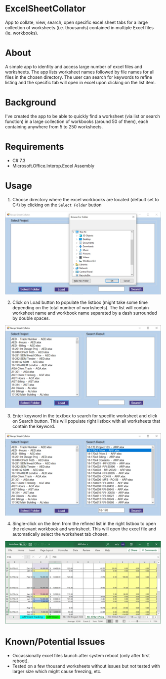 # ExcelSheetCollator
App to collate, view, search, open specific excel sheet tabs for a large collection of worksheets (i.e. thousands) contained in multiple Excel files (ie. workbooks).

# About
A simple app to idenfity and access large number of excel files and worksheets. The app lists worksheet names followed by file names for all files in the chosen directory. The user can search for keywords to refine listing and the specific tab will open in excel upon clicking on the list item.

# Background
I've created the app to be able to quickly find a worksheet (via list or search function) in a large collection of workbooks (around 50 of them), each containing anywhere from 5 to 250 worksheets. 

# Requirements
  - C# 7.3
  - Microsoft.Office.Interop.Excel Assembly

# Usage
  1. Choose directory where the excel workbooks are located (default set to C:\\) by clicking on the `Select Folder` button
  
  <img src="/images/Excel_1.jpg" alt="Excel Image 1" width="650">


  2. Click on Load button to populate the listbox (might take some time depending on the total number of worksheets). The list will contain worksheet name and workbook name separated by a dash surrounded by double spaces.
  
  <img src="/images/Excel_2.jpg" alt="Excel Image 2" width="650">

  3. Enter keyword in the textbox to search for specific worksheet and click on Search button. This will populate right listbox with all worksheets that contain the keyword.
  
  <img src="/images/Excel_3.jpg" alt="Excel Image 3" width="650">

  4. Single-click on the item from the refined list in the right listbox to open the relevant workbook and worksheet. This will open the excel file and automatically select the worksheet tab chosen.
  
  <img src="/images/Excel_4.jpg" alt="Excel Image 4" width="650">

# Known/Potential Issues
  - Occassionally excel files launch after system reboot (only after first reboot).
  - Tested on a few thousand worksheets without issues but not tested with larger size which might cause freezing, etc.
